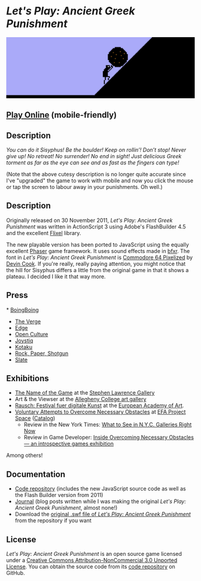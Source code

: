 # *Let's Play: Ancient Greek Punishment*

![Banner](images/lets-play-ancient-greek-punishment-banner.png)

## [Play Online](https://www.pippinbarr.com/lets-play-ancient-greek-punishment/) (mobile-friendly)

## Description
*You can do it Sisyphus! Be the boulder! Keep on rollin’! Don’t stop! Never give up! No retreat! No surrender! No end in sight! Just delicious Greek torment as far as the eye can see and as fast as the fingers can type!*

(Note that the above cutesy description is no longer quite accurate since I've "upgraded" the game to work with mobile and now you click the mouse or tap the screen to labour away in your punishments. Oh well.)

## Description
Originally released on 30 November 2011, *Let's Play: Ancient Greek Punishment* was written in ActionScript 3 using Adobe's FlashBuilder 4.5 and the excellent [Flixel](http://www.flixel.org/) library.

The new playable version has been ported to JavaScript using the equally excellent [Phaser](https://phaser.io) game framework. It uses sound effects made in [bfxr](http://www.bfxr.net/). The font in *Let's Play: Ancient Greek Punishment* is [Commodore 64 Pixelized](http://www.dafont.com/commodore-64-pixelized.font) by [Devin Cook](http://www.devincook.com/). If you're really, really paying attention, you might notice that the hill for Sisyphus differs a little from the original game in that it shows a plateau. I decided I like it that way more.

## Press

* [BoingBoing](http://boingboing.net/2012/01/03/ancient-greek-punishments-the.html)
* [The Verge](http://www.theverge.com/gaming/2012/1/3/2680481/ancient-greek-punishment-video-game)
* [Edge](http://www.edge-online.com/features/friday-game-lets-play-ancient-greek-punishment)
* [Open Culture](http://www.openculture.com/2012/01/ancient_greek_punishments_the_retro_video_game.html)
* [Joystiq](http://www.joystiq.com/2012/01/08/you-wont-win-lets-play-ancient-greek-punishment-thats-the-p/)
* [Kotaku](http://kotaku.com/5873932/these-greek-mythology-flash-games-are-eternal-torture)
* [Rock, Paper, Shotgun](http://www.rockpapershotgun.com/2012/01/09/rack-and-yield-ancient-greek-punishment/)
* [Slate](http://www.slate.com/articles/technology/bitwise/2014/03/dark_souls_ii_the_rise_of_masocore_gaming.2.html)

## Exhibitions

* [The Name of the Game](http://www.stephenlawrencegallery.net/CB-TheNameOfTheGame-Intro.html) at the [Stephen Lawrence Gallery](http://www.stephenlawrencegallery.net/)
* Art & the Viewser at the [Allegheny College art gallery](http://sites.allegheny.edu/art/art-galleries/)
* [Rausch: Festival fuer digitale Kunst](http://www.intermediales-design.de/rausch-festival-fuer-digitale-kunst/4773) at the [European Academy of Art](http://www.eka-trier.de/index.html).
* [Voluntary Attempts to Overcome Necessary Obstacles](https://www.projectspace-efanyc.org/voluntary-attempts-to-overcome-necessary-obstacles) at [EFA Project Space](https://www.projectspace-efanyc.org/) ([Catalog](https://essaygames.itch.io/va-catalog))
  * Review in the New York Times: [What to See in N.Y.C. Galleries Right Now](https://www.nytimes.com/article/new-york-art-galleries.html)
  * Review in Game Developer: [Inside Overcoming Necessary Obstacles — an introspective games exhibition](https://www.gamedeveloper.com/culture/inside-overcoming-necessary-obstacles-an-introspective-games-exhibition)

Among others!

## Documentation
* [Code repository](https://github.com/pippinbarr/lets-play-ancient-greek-punishment) (includes the new JavaScript source code as well as the Flash Builder version from 2011)
* [Journal](../process/journal.md) (blog posts written while I was making the original *Let's Play: Ancient Greek Punishment*, almost none!)
* Download the [original .swf file of *Let's Play: Ancient Greek Punishment*](https://github.com/pippinbarr/lets-play-ancient-greek-punishment/releases/tag/swf) from the repository if you want

## License
*Let's Play: Ancient Greek Punishment* is an open source game licensed under a [Creative Commons Attribution-NonCommercial 3.0 Unported License](http://creativecommons.org/licenses/by-nc/3.0/). You can obtain the source code from its [code repository](https://github.com/pippinbarr/pongs/) on GitHub.
